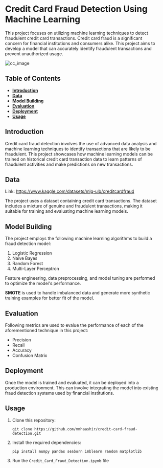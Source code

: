 # Credit Card Fraud Detection Using Machine Learning

This project focuses on utilizing machine learning techniques to detect fraudulent credit card transactions. Credit card fraud is a significant concern for financial institutions and consumers alike. This project aims to develop a model that can accurately identify fraudulent transactions and prevent unauthorized usage.

![cc_image](https://pub.mdpi-res.com/electronics/electronics-11-04003/article_deploy/html/images/electronics-11-04003-g001.png?1670481662)

## Table of Contents

- [**Introduction**](#intro)
- [**Data**](#data)
- [**Model Building**](#model_building)
- [**Evaluation**](#evaluation)
- [**Deployment**](#deployment)
- [**Usage**](#usage)

## Introduction <a name="intro"></a>

Credit card fraud detection involves the use of advanced data analysis and machine learning techniques to identify transactions that are likely to be fraudulent. This project showcases how machine learning models can be trained on historical credit card transaction data to learn patterns of fraudulent activities and make predictions on new transactions.

## Data  <a name="data"></a>
Link: https://www.kaggle.com/datasets/mlg-ulb/creditcardfraud

The project uses a dataset containing credit card transactions. The dataset includes a mixture of genuine and fraudulent transactions, making it suitable for training and evaluating machine learning models.

## Model Building <a name="model_building"></a>

The project employs the following machine learning algorithms to build a fraud detection model:

1. Logistic Regression
2. Naive Bayes
3. Random Forest
4. Multi-Layer Perceptron

Feature engineering, data preprocessing, and model tuning are performed to optimize the model's performance. 

**SMOTE** is used to handle imbalanced data and generate more synthetic training examples for better fit of the model.

## Evaluation <a name="evaluation"></a>

Following metrics are used to evalue the performance of each of the aforementioned technique in this project:

- Precision
- Recall
- Accuracy
- Confusion Matrix

## Deployment <a name="deployment"></a>

Once the model is trained and evaluated, it can be deployed into a production environment. This can involve integrating the model into existing fraud detection systems used by financial institutions.

## Usage <a name="usage"></a>

1. Clone this repository:
   
   `git clone https://github.com/mmhaashir/credit-card-fraud-detection.git`

3. Install the required dependencies:
   
   `pip install numpy pandas seaborn imblearn random matplotlib` 

3. Run the `Credit_Card_Fraud_Detection.ipynb` file
